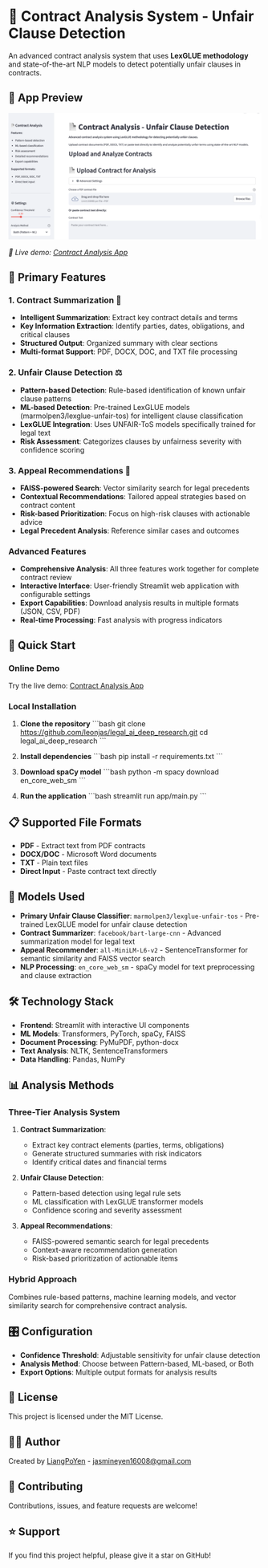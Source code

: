 # 📄 Contract Analysis System - Unfair Clause Detection

An advanced contract analysis system that uses **LexGLUE methodology** and state-of-the-art NLP models to detect potentially unfair clauses in contracts.

## 📸 App Preview

![Contract Analysis App](images/screenshot.png)

*🚀 Live demo: [Contract Analysis App](https://legalaideepresearch-rzy5kk9k2ygxudlavpsg4z.streamlit.app)*

## 🎯 **Primary Features**

### 1. Contract Summarization 📝
- **Intelligent Summarization**: Extract key contract details and terms
- **Key Information Extraction**: Identify parties, dates, obligations, and critical clauses
- **Structured Output**: Organized summary with clear sections
- **Multi-format Support**: PDF, DOCX, DOC, and TXT file processing

### 2. Unfair Clause Detection ⚖️
- **Pattern-based Detection**: Rule-based identification of known unfair clause patterns
- **ML-based Detection**: Pre-trained LexGLUE models (marmolpen3/lexglue-unfair-tos) for intelligent clause classification  
- **LexGLUE Integration**: Uses UNFAIR-ToS models specifically trained for legal text
- **Risk Assessment**: Categorizes clauses by unfairness severity with confidence scoring

### 3. Appeal Recommendations 🎯
- **FAISS-powered Search**: Vector similarity search for legal precedents
- **Contextual Recommendations**: Tailored appeal strategies based on contract content
- **Risk-based Prioritization**: Focus on high-risk clauses with actionable advice
- **Legal Precedent Analysis**: Reference similar cases and outcomes

### Advanced Features
- **Comprehensive Analysis**: All three features work together for complete contract review
- **Interactive Interface**: User-friendly Streamlit web application with configurable settings
- **Export Capabilities**: Download analysis results in multiple formats (JSON, CSV, PDF)
- **Real-time Processing**: Fast analysis with progress indicators

## 🚀 **Quick Start**

### Online Demo
Try the live demo: [Contract Analysis App](https://legalaideepresearch-rzy5kk9k2ygxudlavpsg4z.streamlit.app)

### Local Installation

1. **Clone the repository**
   \`\`\`bash
   git clone https://github.com/leonjas/legal_ai_deep_research.git
   cd legal_ai_deep_research
   \`\`\`

2. **Install dependencies**
   \`\`\`bash
   pip install -r requirements.txt
   \`\`\`

3. **Download spaCy model**
   \`\`\`bash
   python -m spacy download en_core_web_sm
   \`\`\`

4. **Run the application**
   \`\`\`bash
   streamlit run app/main.py
   \`\`\`

## 📋 **Supported File Formats**

- **PDF** - Extract text from PDF contracts
- **DOCX/DOC** - Microsoft Word documents
- **TXT** - Plain text files
- **Direct Input** - Paste contract text directly

## 🤖 **Models Used**

- **Primary Unfair Clause Classifier**: `marmolpen3/lexglue-unfair-tos` - Pre-trained LexGLUE model for unfair clause detection
- **Contract Summarizer**: `facebook/bart-large-cnn` - Advanced summarization model for legal text
- **Appeal Recommender**: `all-MiniLM-L6-v2` - SentenceTransformer for semantic similarity and FAISS vector search
- **NLP Processing**: `en_core_web_sm` - spaCy model for text preprocessing and clause extraction

## 🛠 **Technology Stack**

- **Frontend**: Streamlit with interactive UI components
- **ML Models**: Transformers, PyTorch, spaCy, FAISS
- **Document Processing**: PyMuPDF, python-docx
- **Text Analysis**: NLTK, SentenceTransformers
- **Data Handling**: Pandas, NumPy

## 📊 **Analysis Methods**

### Three-Tier Analysis System
1. **Contract Summarization**: 
   - Extract key contract elements (parties, terms, obligations)
   - Generate structured summaries with risk indicators
   - Identify critical dates and financial terms

2. **Unfair Clause Detection**: 
   - Pattern-based detection using legal rule sets
   - ML classification with LexGLUE transformer models
   - Confidence scoring and severity assessment

3. **Appeal Recommendations**:
   - FAISS-powered semantic search for legal precedents
   - Context-aware recommendation generation
   - Risk-based prioritization of actionable items

### Hybrid Approach
Combines rule-based patterns, machine learning models, and vector similarity search for comprehensive contract analysis.

## 🎛 **Configuration**

- **Confidence Threshold**: Adjustable sensitivity for unfair clause detection
- **Analysis Method**: Choose between Pattern-based, ML-based, or Both
- **Export Options**: Multiple output formats for analysis results

## 📄 **License**

This project is licensed under the MIT License.

## 👨‍💻 **Author**

Created by [LiangPoYen](https://github.com/leonjas) - jasmineyen16008@gmail.com

## 🤝 **Contributing**

Contributions, issues, and feature requests are welcome!

## ⭐ **Support**

If you find this project helpful, please give it a star on GitHub!
